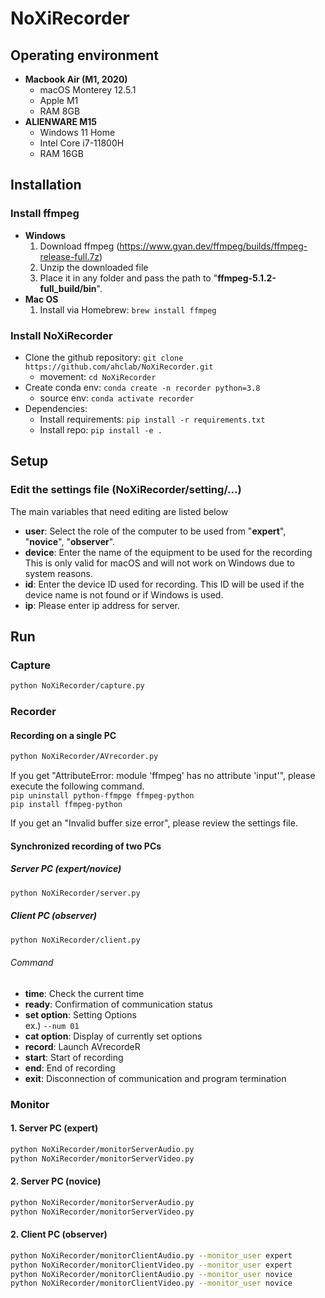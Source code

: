 # NoXiRecorder

## Operating environment
* **Macbook Air (M1, 2020)**
  - macOS Monterey 12.5.1
  - Apple M1
  - RAM 8GB
* **ALIENWARE M15**
  - Windows 11 Home
  - Intel Core i7-11800H
  - RAM 16GB

## Installation
### Install ffmpeg
* **Windows**
  1. Download ffmpeg (https://www.gyan.dev/ffmpeg/builds/ffmpeg-release-full.7z)
  2. Unzip the downloaded file
  3. Place it in any folder and pass the path to "**ffmpeg-5.1.2-full_build/bin**".
* **Mac OS**
  1. Install via Homebrew: `brew install ffmpeg`

### Install NoXiRecorder
* Clone the github repository: `git clone https://github.com/ahclab/NoXiRecorder.git`
  - movement: `cd NoXiRecorder`
* Create conda env: `conda create -n recorder python=3.8`
  - source env: `conda activate recorder`
* Dependencies: 
  * Install requirements: `pip install -r requirements.txt`
  * Install repo: `pip install -e .`

## Setup
### Edit the settings file (NoXiRecorder/setting/...)
The main variables that need editing are listed below
  - **user**: Select the role of the computer to be used from "**expert**", "**novice**", "**observer**".
  - **device**: Enter the name of the equipment to be used for the recording
This is only valid for macOS and will not work on Windows due to system reasons.
  - **id**: Enter the device ID used for recording.
This ID will be used if the device name is not found or if Windows is used.
  - **ip**: Please enter ip address for server.

## Run
### Capture
```bash
python NoXiRecorder/capture.py
```

### Recorder
#### Recording on a single PC
```bash
python NoXiRecorder/AVrecorder.py
```
If you get "AttributeError: module 'ffmpeg' has no attribute 'input'", please execute the following command.  
`pip uninstall python-ffmpge ffmpeg-python`  
`pip install ffmpeg-python`

If you get an "Invalid buffer size error", please review the settings file.

#### Synchronized recording of two PCs
##### Server PC (expert/novice)
```bash
python NoXiRecorder/server.py
```

##### Client PC (observer)
```bash
python NoXiRecorder/client.py
```

###### Command
  - **time**: Check the current time
  - **ready**: Confirmation of communication status
  - **set option**: Setting Options  
    ex.) `--num 01`
  - **cat option**: Display of currently set options
  - **record**: Launch AVrecordeR
  - **start**: Start of recording
  - **end**: End of recording
  - **exit**: Disconnection of communication and program termination

### Monitor
#### 1. Server PC (expert)
```bash
python NoXiRecorder/monitorServerAudio.py
python NoXiRecorder/monitorServerVideo.py
```

#### 2. Server PC (novice)
```bash
python NoXiRecorder/monitorServerAudio.py
python NoXiRecorder/monitorServerVideo.py
```

#### 2. Client PC (observer)
```bash
python NoXiRecorder/monitorClientAudio.py --monitor_user expert
python NoXiRecorder/monitorClientVideo.py --monitor_user expert
python NoXiRecorder/monitorClientAudio.py --monitor_user novice
python NoXiRecorder/monitorClientVideo.py --monitor_user novice
```